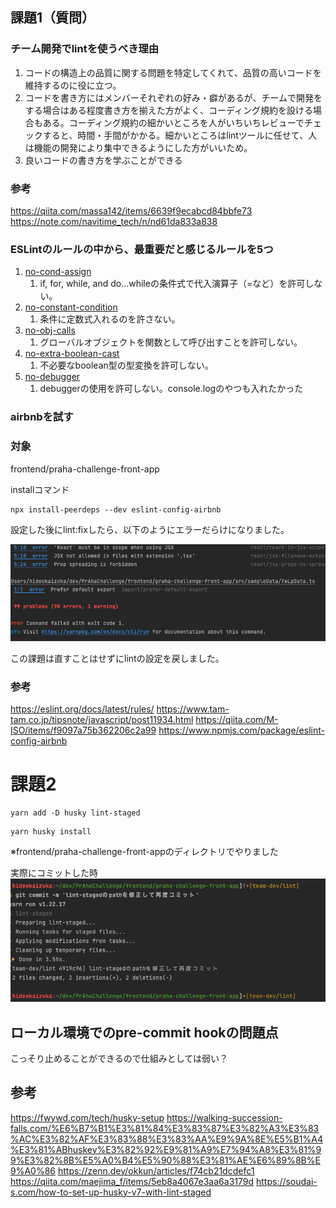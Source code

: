 ## 課題1（質問）

### チーム開発でlintを使うべき理由
1. コードの構造上の品質に関する問題を特定してくれて、品質の高いコードを維持するのに役に立つ。
2. コードを書き方にはメンバーそれぞれの好み・癖があるが、チームで開発をする場合はある程度書き方を揃えた方がよく、コーディング規約を設ける場合もある。コーディング規約の細かいところを人がいちいちレビューでチェックすると、時間・手間がかかる。細かいところはlintツールに任せて、人は機能の開発により集中できるようにした方がいいため。
3. 良いコードの書き方を学ぶことができる


### 参考
https://qiita.com/massa142/items/6639f9ecabcd84bbfe73
https://note.com/navitime_tech/n/nd61da833a838

### ESLintのルールの中から、最重要だと感じるルールを5つ
1. [no-cond-assign](https://eslint.org/docs/latest/rules/no-cond-assign)
   1. if, for, while, and do...whileの条件式で代入演算子（=など）を許可しない。 
2. [no-constant-condition](https://eslint.org/docs/latest/rules/no-constant-condition)
   1. 条件に定数式入れるのを許さない。
3. [no-obj-calls](https://eslint.org/docs/latest/rules/no-obj-calls)
   1. グローバルオブジェクトを関数として呼び出すことを許可しない。
4. [no-extra-boolean-cast](https://eslint.org/docs/latest/rules/no-extra-boolean-cast)
   1. 不必要なboolean型の型変換を許可しない。
5. [no-debugger](https://eslint.org/docs/latest/rules/no-debugger)
   1. debuggerの使用を許可しない。console.logのやつも入れたかった

### airbnbを試す

### 対象
frontend/praha-challenge-front-app

installコマンド
```
npx install-peerdeps --dev eslint-config-airbnb
```

設定した後にlint:fixしたら、以下のようにエラーだらけになりました。

![lint](lint.png)

この課題は直すことはせずにlintの設定を戻しました。

### 参考
https://eslint.org/docs/latest/rules/
https://www.tam-tam.co.jp/tipsnote/javascript/post11934.html
https://qiita.com/M-ISO/items/f9097a75b362206c2a99
https://www.npmjs.com/package/eslint-config-airbnb

# 課題2

```
yarn add -D husky lint-staged
```

```
yarn husky install
```
※frontend/praha-challenge-front-appのディレクトリでやりました

実際にコミットした時
![husky](husky.png)

## ローカル環境でのpre-commit hookの問題点

こっそり止めることができるので仕組みとしては弱い？

## 参考
https://fwywd.com/tech/husky-setup
https://walking-succession-falls.com/%E6%B7%B1%E3%81%84%E3%83%87%E3%82%A3%E3%83%AC%E3%82%AF%E3%83%88%E3%83%AA%E9%9A%8E%E5%B1%A4%E3%81%ABhuskey%E3%82%92%E9%81%A9%E7%94%A8%E3%81%99%E3%82%8B%E5%A0%B4%E5%90%88%E3%81%AE%E6%89%8B%E9%A0%86
https://zenn.dev/okkun/articles/f74cb21dcdefc1
https://qiita.com/maejima_f/items/5eb8a4067e3aa6a3179d
https://soudai-s.com/how-to-set-up-husky-v7-with-lint-staged